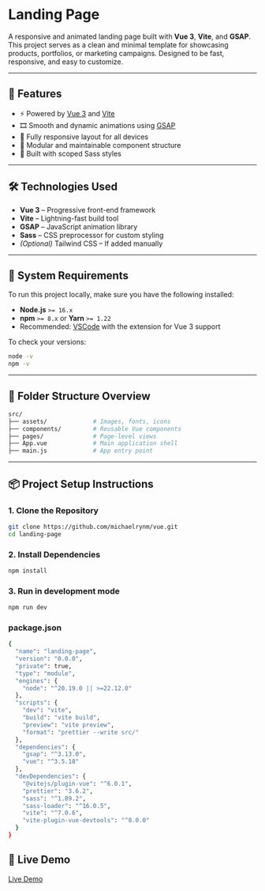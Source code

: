# Landing Page

A responsive and animated landing page built with **Vue 3**, **Vite**, and **GSAP**. This project serves as a clean and minimal template for showcasing products, portfolios, or marketing campaigns. Designed to be fast, responsive, and easy to customize.

---

## 🚀 Features

- ⚡️ Powered by [Vue 3](https://vuejs.org/) and [Vite](https://vitejs.dev/)
- 🎞 Smooth and dynamic animations using [GSAP](https://greensock.com/gsap/)
- 📱 Fully responsive layout for all devices
- 🎨 Modular and maintainable component structure
- 🧩 Built with scoped Sass styles

---

## 🛠 Technologies Used

- **Vue 3** – Progressive front-end framework
- **Vite** – Lightning-fast build tool
- **GSAP** – JavaScript animation library
- **Sass** – CSS preprocessor for custom styling
- *(Optional)* Tailwind CSS – If added manually

---

## 🧰 System Requirements

To run this project locally, make sure you have the following installed:

- **Node.js** `>= 16.x`  
- **npm** `>= 8.x` or **Yarn** `>= 1.22`
- Recommended: [VSCode](https://code.visualstudio.com/) with the extension for Vue 3 support

To check your versions:

```bash
node -v
npm -v
```

---

## 📁 Folder Structure Overview
```bash
src/
├── assets/             # Images, fonts, icons
├── components/         # Reusable Vue components
├── pages/              # Page-level views
├── App.vue             # Main application shell
├── main.js             # App entry point
```

---
## 📦 Project Setup Instructions

### 1. Clone the Repository

```bash
git clone https://github.com/michaelrynm/vue.git
cd landing-page
```

### 2. Install Dependencies

```bash
npm install
```

### 3. Run in development mode

```bash
npm run dev
```

### package.json
```bash
{
  "name": "landing-page",
  "version": "0.0.0",
  "private": true,
  "type": "module",
  "engines": {
    "node": "^20.19.0 || >=22.12.0"
  },
  "scripts": {
    "dev": "vite",
    "build": "vite build",
    "preview": "vite preview",
    "format": "prettier --write src/"
  },
  "dependencies": {
    "gsap": "^3.13.0",
    "vue": "^3.5.18"
  },
  "devDependencies": {
    "@vitejs/plugin-vue": "^6.0.1",
    "prettier": "3.6.2",
    "sass": "^1.89.2",
    "sass-loader": "^16.0.5",
    "vite": "^7.0.6",
    "vite-plugin-vue-devtools": "^8.0.0"
  }
}
```

## 📸 Live Demo
[Live Demo](https://vue-vert-pi.vercel.app/)

